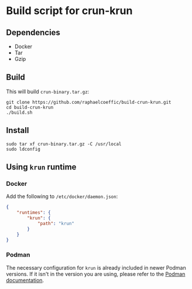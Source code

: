 # Build script for crun-krun

## Dependencies

- Docker
- Tar
- Gzip

## Build

This will build `crun-binary.tar.gz`:
```shell
git clone https://github.com/raphaelcoeffic/build-crun-krun.git
cd build-crun-krun
./build.sh
```

## Install

```shell
sudo tar xf crun-binary.tar.gz -C /usr/local
sudo ldconfig
```

## Using `krun` runtime

### Docker

Add the following to `/etc/docker/daemon.json`:
```json
{
    "runtimes": {
        "krun": {
            "path": "krun"
        }
    }
}
```

### Podman

The necessary configuration for `krun` is already included in newer Podman versions.
If it isn't in the version you are using, please refer to the
[Podman documentation](https://github.com/containers/common/blob/main/docs/containers.conf.5.md).
